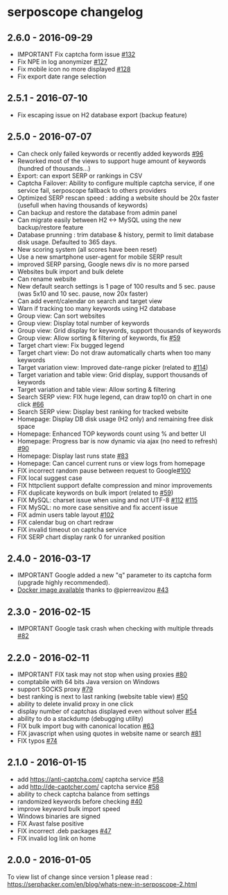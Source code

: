 # serposcope changelog

## 2.6.0 - 2016-09-29

* IMPORTANT Fix captcha form issue [#132](https://github.com/serphacker/serposcope/issues/132)
* Fix NPE in log anonymizer [#127](https://github.com/serphacker/serposcope/issues/127)
* Fix mobile icon no more displayed [#128](https://github.com/serphacker/serposcope/issues/128)
* Fix export date range selection

## 2.5.1 - 2016-07-10

* Fix escaping issue on H2 database export (backup feature)

## 2.5.0 - 2016-07-07

* Can check only failed keywords or recently added keywords [#96](https://github.com/serphacker/serposcope/issues/96)
* Reworked most of the views to support huge amount of keywords (hundred of thousands...)
* Export: can export SERP or rankings in CSV
* Captcha Failover: Ability to configure multiple captcha service, if one service fail, serposcope fallback to others providers
* Optimized SERP rescan speed : adding a website should be 20x faster (usefull when having thousands of keywords)
* Can backup and restore the database from admin panel
* Can migrate easily between H2 <-> MySQL using the new backup/restore feature
* Database prunning : trim database & history, permit to limit database disk usage. Defaulted to 365 days.
* New scoring system (all scores have been reset)
* Use a new smartphone user-agent for mobile SERP result
* improved SERP parsing, Google news div is no more parsed
* Websites bulk import and bulk delete
* Can rename website
* New default search settings is 1 page of 100 results and 5 sec. pause (was 5x10 and 10 sec. pause, now 20x faster)
* Can add event/calendar on search and target view
* Warn if tracking too many keywords using H2 database
* Group view: Can sort websites
* Group view: Display total number of keywords
* Group view: Grid display for keywords, support thousands of keywords
* Group view: Allow sorting & filtering of keywords, fix [#59](https://github.com/serphacker/serposcope/issues/59)
* Target chart view: Fix bugged legend
* Target chart view: Do not draw automatically charts when too many keywords
* Target variation view: Improved date-range picker (related to [#114](https://github.com/serphacker/serposcope/issues/114))
* Target variation and table view: Grid display, support thousands of keywords
* Target variation and table view: Allow sorting & filtering
* Search SERP view: FIX huge legend, can draw top10 on chart in one click [#66](https://github.com/serphacker/serposcope/issues/66)
* Search SERP view: Display best ranking for tracked website
* Homepage: Display DB disk usage (H2 only) and remaining free disk space
* Homepage: Enhanced TOP keywords count using % and better UI
* Homepage: Progress bar is now dynamic via ajax (no need to refresh) [#90](https://github.com/serphacker/serposcope/issues/90)
* Homepage: Display last runs state [#83](https://github.com/serphacker/serposcope/issues/83)
* Homepage: Can cancel current runs or view logs from homepage
* FIX incorrect random pause between request to Google[#100](https://github.com/serphacker/serposcope/issues/100)
* FIX local suggest case
* FIX httpclient support defalte compression and minor improvements
* FIX duplicate keywords on bulk import (related to [#59](https://github.com/serphacker/serposcope/issues/59))
* FIX MySQL: charset issue when using and not UTF-8 [#112](https://github.com/serphacker/serposcope/issues/112) [#115](https://github.com/serphacker/serposcope/issues/115)
* FIX MySQL: no more case sensitive and fix accent issue
* FIX admin users table layout [#102](https://github.com/serphacker/serposcope/issues/102)
* FIX calendar bug on chart redraw
* FIX invalid timeout on captcha service
* FIX SERP chart display rank 0 for unranked position

## 2.4.0 - 2016-03-17

* IMPORTANT Google added a new "q" parameter to its captcha form (upgrade highly recommended).
* [Docker image available](https://github.com/serphacker/serposcope/tree/master/docker) thanks to @pierreavizou [#43](https://github.com/serphacker/serposcope/issues/43)

## 2.3.0 - 2016-02-15

* IMPORTANT Google task crash when checking with multiple threads [#82](https://github.com/serphacker/serposcope/issues/82)

## 2.2.0 - 2016-02-11

* IMPORTANT FIX task may not stop when using proxies [#80](https://github.com/serphacker/serposcope/issues/80)
* comptabile with 64 bits Java version on Windows
* support SOCKS proxy [#79](https://github.com/serphacker/serposcope/issues/79)
* best ranking is next to last ranking (website table view) [#50](https://github.com/serphacker/serposcope/issues/50)
* ability to delete invalid proxy in one click
* display number of captchas displayed even without solver [#54](https://github.com/serphacker/serposcope/issues/54)
* ability to do a stackdump (debugging utility)
* FIX bulk import bug with canonical location [#63](https://github.com/serphacker/serposcope/issues/63)
* FIX javascript when using quotes in website name or search [#81](https://github.com/serphacker/serposcope/issues/81)
* FIX typos [#74](https://github.com/serphacker/serposcope/issues/74)

## 2.1.0 - 2016-01-15

* add https://anti-captcha.com/ captcha service [#58](https://github.com/serphacker/serposcope/issues/58)
* add http://de-captcher.com/ captcha service [#58](https://github.com/serphacker/serposcope/issues/58)
* ability to check captcha balance from settings
* randomized keywords before checking  [#40](https://github.com/serphacker/serposcope/issues/40)
* improve keyword bulk import speed
* Windows binaries are signed
* FIX Avast false positive
* FIX incorrect .deb packages [#47](https://github.com/serphacker/serposcope/issues/47)
* FIX invalid log link on home

## 2.0.0 - 2016-01-05

To view list of change since version 1 please read : https://serphacker.com/en/blog/whats-new-in-serposcope-2.html